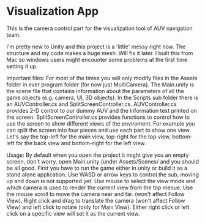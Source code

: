 # Visualization App

This is the camera control part for the visualization tool of AUV navigation team.

I'm pretty new to Unity and this project is a 'little' messy right now. The structure and my code makes a huge mesh. Will fix it later. I built this from Mac so windows users might encounter some problems at the first time setting it up. 

Important files:
	For most of the times you will only modify files in the Assets folder in ever program folder (for now just MultiCamera).
	The Main.unity is the scene file that contains information about the parameters of all the game objects (e.g. camera, UI, 3D objects).
	In the Scripts sub folder there is an AUVController.cs and SplitScreenController.cs. AUVController.cs provides 2-D control to our dummy AUV and the information text printed on the screen. SplitScreenController.cs provides functions to control how to use the screen to show different views of the enviroment. For example you can split the screen into four pieces and use each part to show one view. Let's say the top-left for the main view, top-right for the top view, bottom-left for the back view and bottom-right for the left view.

Usage:
    By default when you open the project it might give you an empty screen, don't worry, open Main.unity (under Assets/Scenes/ and you should be all good.
    First you have to run the game either in unity or build it as a stand alone application.
    Use WASD or arrow keys to control the sub, moving up and down is not supported yet.
    Use mouse to select the view mode and which camera is used to render the current view from the top menue.
    Use the mouse scroll to move the camera near and far. (won't affect Follow View).
    Right click and drag to translate the camera (won't affect Follow View) and left click to rotate (only for Main View).
    Either right click or left click on a specific view will set it as the current view.
